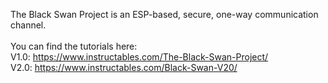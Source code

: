 The Black Swan Project is an ESP-based, secure, one-way communication channel.
</br></br>
You can find the tutorials here:
</br>
V1.0: https://www.instructables.com/The-Black-Swan-Project/
</br>
V2.0: https://www.instructables.com/Black-Swan-V20/
